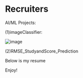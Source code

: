 # Recruiters

AI/ML Projects:

(1)imageClassifier:


![image](https://github.com/KyeraFrancis/Recruiters/assets/131722539/dad3526d-7f4e-40be-af25-687dd47e3678)


(2)RMSE_StudyandScore_Prediction

Below is my resume 

Enjoy!
